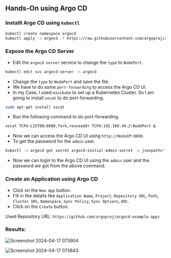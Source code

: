 ## Hands-On using Argo CD

### Installl Argo CD using `kubectl`

```bash
kubectl create namespace argocd
kubectl apply -n argocd -f https://raw.githubusercontent.com/argoproj/argo-cd/stable/manifests/install.yaml
```

### Expose the Argo CD Server

- Edit the `argocd-server` service to change the `type` to `NodePort`.
```bash
kubectl edit svc argocd-server -n argocd
```
- Change the `type` to `NodePort` and save the file.
- We have to do some `port-forwarding` to access the Argo CD UI.
- In my Case, I used `minikube` to set up a Kubernetes Cluster. So I am going to install `socat` to do port-forwarding.
```bash
sudo apt-get install socat
```
- Run the following command to do port-forwarding.
```bash
socat TCP4-LISTEN:8080,fork,reuseaddr TCP4:192.168.49.2:NodePort &
```
- Now we can access the Argo CD UI using `http://NodeIP:8080`.
- To get the password for the `admin` user.
```bash
kubectl -n argocd get secret argocd-initial-admin-secret -o jsonpath="{.data.password}" | base64 -d
```
- Now we can login to the Argo CD UI using the `admin` user and the password we got from the above command.

### Create an Application using Argo CD

- Click on the `New App` button.
- Fill in the details like `Application Name`, `Project`, `Repository URL`, `Path`, `Cluster URL`, `Namespace`, `Sync Policy`, `Sync Options`, etc.
- Click on the `Create` button.

Used Repository URL: `https://github.com/argoproj/argocd-example-apps`

### Results:

![Screenshot 2024-04-17 073904](https://github.com/mathesh-me/argo-cd-prep/assets/144098846/8b6c3db2-c946-45cb-b864-97ddfcc482ff)

![Screenshot 2024-04-17 073843](https://github.com/mathesh-me/argo-cd-prep/assets/144098846/d739a586-4fe1-41d7-a885-742422b7a018)


